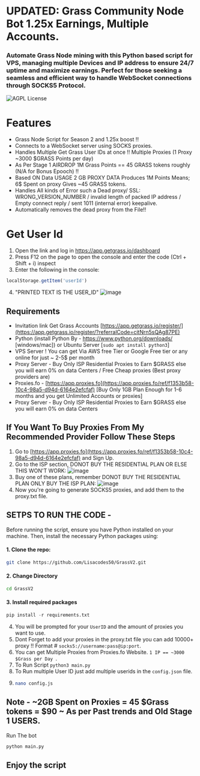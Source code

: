 # UPDATED: Grass Community Node Bot 1.25x Earnings, Multiple Accounts.
### Automate Grass Node mining with this Python based script for VPS, managing multiple Devices and IP address to ensure 24/7 uptime and maximize earnings. Perfect for those seeking a seamless and efficient way to handle WebSocket connections through SOCKS5 Protocol.

![AGPL License](https://img.shields.io/badge/License-AGPL%20v3-blue.svg)


# Features
* Grass Node Script for Season 2 and 1.25x boost !!
* Connects to a WebSocket server using SOCKS proxies.
* Handles Multiple Get Grass User IDs at once !! Multiple Proxies (1 Proxy ~3000 $GRASS Points per day)
* As Per Stage 1 AIRDROP 1M Grass Points == 45 GRASS tokens roughly (N/A for Bonus Epooch) !!
* Based ON Data USAGE 2 GB PROXY DATA Produces 1M Points Means; 6$ Spent on proxy Gives ~45 GRASS tokens.
* Handles All kinds of Error such a Dead proxy/ SSL: WRONG_VERSION_NUMBER / invalid length of packed IP address / Empty connect reply / sent 1011 (internal error) keepalive.
* Automatically removes the dead proxy from the File!!

# Get User Id

1. Open the link and log in https://app.getgrass.io/dashboard
2. Press F12 on the page to open the console and enter the code (Ctrl + Shift + i) inspect
3. Enter the following in the console:
```javascript
localStorage.getItem('userId')
```
4. "PRINTED TEXT IS THE USER_ID"
![image](https://github.com/user-attachments/assets/ef45b21c-4a13-4853-a4b2-9c1b88b2eaae)



## Requirements

- Invitation link Get Grass Accounts  [https://app.getgrass.io/register/](https://app.getgrass.io/register/?referralCode=citNrn5sQAg87PE)
- Python (install Python By - https://www.python.org/downloads/ [windows/mac]) or Ubuntu Server [`sudo apt install python3`]
- VPS Server ! You can get Via AWS free Tier or Google Free tier or any online for just ~ 2-5$ per month
- Proxy Server - Buy Only ISP Residential Proxies to Earn $GRASS else you will earn 0% on data Centers / Free Cheap proxies (Best proxy providers are)
- Proxies.fo -  [https://app.proxies.fo](https://app.proxies.fo/ref/f1353b58-10c4-98a5-d94d-6164e2efcfaf) [Buy Only 1GB Plan Enough for 1-6 months and you get Unlimited Accounts or proxies]
- Proxy Server - Buy Only ISP Residential Proxies to Earn $GRASS else you will earn 0% on data Centers

## If You Want To Buy Proxies From My Recommended Provider Follow These Steps
1. Go to [https://app.proxies.fo](https://app.proxies.fo/ref/f1353b58-10c4-98a5-d94d-6164e2efcfaf) and Sign Up.
2. Go to the ISP section, DONOT BUY THE RESIDENTIAL PLAN OR ELSE THIS WON'T WORK:
![image](https://github.com/user-attachments/assets/c81fc995-11f9-4448-9355-0065d4286cf2)
3. Buy one of these plans, remember DONOT BUY THE RESIDENTIAL PLAN ONLY BUY THE ISP PLAN:
![image](https://github.com/user-attachments/assets/bbd22e0a-22c7-42cf-8608-361d7310e0ae)
4. Now you're going to generate SOCKS5 proxies, and add them to the proxy.txt file.

## SETPS TO RUN THE CODE -

Before running the script, ensure you have Python installed on your machine. Then, install the necessary Python packages using:
#### 1. Clone the repo:
```bash 
git clone https://github.com/Lisacodes50/GrassV2.git
```
#### 2. Change Directory
```bash
cd GrassV2
```
#### 3. Install required packages
```python
pip install -r requirements.txt
```
4. You will be prompted for your `UserID` and the amount of proxies you want to use.
5. Dont Forget to add your proxies in the proxy.txt file you can add 10000+ proxy !! Format # `socks5://username:pass@ip:port`.
6. You can get Multiple Proxies from Proxies.fo Website. `1 IP == ~3000 $Grass per Day `.
7. To Run Script `python3 main.py` 
8. To Run multiple User ID just add multiple userids in the `config.json` file.
9. ```sh
   nano config.js
   ```

**Note** - ~2GB Spent on Proxies = 45 $Grass tokens = $90 ~ As per Past trends and Old Stage 1 USERS.
---
Run The bot 
```sh
python main.py
```
## Enjoy the script 

